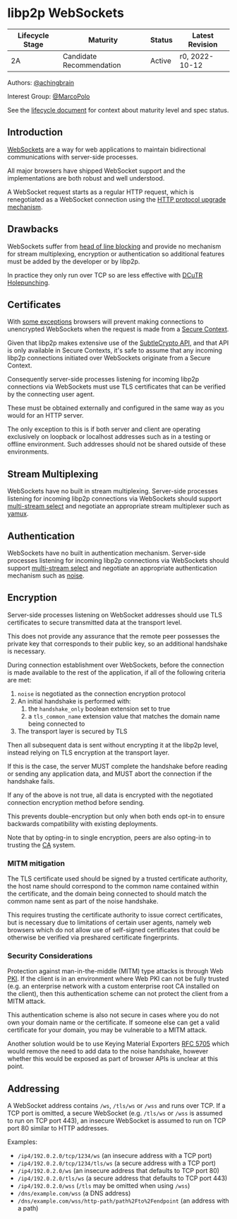 # libp2p WebSockets

| Lifecycle Stage | Maturity                 | Status | Latest Revision |
|-----------------|--------------------------|--------|-----------------|
| 2A              | Candidate Recommendation | Active | r0, 2022-10-12  |

Authors: [@achingbrain]

Interest Group: [@MarcoPolo]

[@achingbrain]: https://github.com/achingbrain
[@MarcoPolo]: https://github.com/MarcoPolo

See the [lifecycle document](../00-framework-01-spec-lifecycle.md) for context about maturity level
and spec status.

## Introduction

[WebSockets](https://websockets.spec.whatwg.org/) are a way for web applications to maintain bidirectional communications with server-side processes.

All major browsers have shipped WebSocket support and the implementations are both robust and well understood.

A WebSocket request starts as a regular HTTP request, which is renegotiated as a WebSocket connection using the [HTTP protocol upgrade mechanism](https://developer.mozilla.org/en-US/docs/Web/HTTP/Protocol_upgrade_mechanism).

## Drawbacks

WebSockets suffer from [head of line blocking](https://en.wikipedia.org/wiki/Head-of-line_blocking) and provide no mechanism for stream multiplexing, encryption or authentication so additional features must be added by the developer or by libp2p.

In practice they only run over TCP so are less effective with [DCuTR Holepunching](../relay/DCUtR.md).

## Certificates

With [some exceptions](https://developer.mozilla.org/en-US/docs/Web/Security/Secure_Contexts#when_is_a_context_considered_secure) browsers will prevent making connections to unencrypted WebSockets when the request is made from a [Secure Context](https://www.w3.org/TR/secure-contexts/).

Given that libp2p makes extensive use of the [SubtleCrypto API](https://developer.mozilla.org/en-US/docs/Web/API/SubtleCrypto), and that API is only available in Secure Contexts, it's safe to assume that any incoming libp2p connections initiated over WebSockets originate from a Secure Context.

Consequently server-side processes listening for incoming libp2p connections via WebSockets must use TLS certificates that can be verified by the connecting user agent.

These must be obtained externally and configured in the same way as you would for an HTTP server.

The only exception to this is if both server and client are operating exclusively on loopback or localhost addresses such as in a testing or offline environment. Such addresses should not be shared outside of these environments.

## Stream Multiplexing

WebSockets have no built in stream multiplexing. Server-side processes listening for incoming libp2p connections via WebSockets should support [multi-stream select](https://github.com/multiformats/multistream-select) and negotiate an appropriate stream multiplexer such as [yamux](../yamux/README.md).

## Authentication

WebSockets have no built in authentication mechanism. Server-side processes listening for incoming libp2p connections via WebSockets should support [multi-stream select](https://github.com/multiformats/multistream-select) and negotiate an appropriate authentication mechanism such as [noise](../noise/README.md).

## Encryption

Server-side processes listening on WebSocket addresses should use TLS certificates to secure transmitted data at the transport level.

This does not provide any assurance that the remote peer possesses the private key that corresponds to their public key, so an additional handshake is necessary.

During connection establishment over WebSockets, before the connection is made available to the rest of the application, if all of the following criteria are met:

1. `noise` is negotiated as the connection encryption protocol
1. An initial handshake is performed with:
    1. the `handshake_only` boolean extension set to true
    1. a `tls_common_name` extension value that matches the domain name being connected to
1. The transport layer is secured by TLS

Then all subsequent data is sent without encrypting it at the libp2p level, instead relying on TLS encryption at the transport layer.

If this is the case, the server MUST complete the handshake before reading or sending any application data, and MUST abort the connection if the handshake fails.

If any of the above is not true, all data is encrypted with the negotiated connection encryption method before sending.

This prevents double-encryption but only when both ends opt-in to ensure backwards compatibility with existing deployments.

Note that by opting-in to single encryption, peers are also opting-in to trusting the [CA](https://en.wikipedia.org/wiki/Certificate_authority) system.

### MITM mitigation

The TLS certificate used should be signed by a trusted certificate authority, the host name should correspond to the common name contained within the certificate, and the domain being connected to should match the common name sent as part of the noise handshake.

This requires trusting the certificate authority to issue correct certificates, but is necessary due to limitations of certain user agents, namely web browsers which do not allow use of self-signed certificates that could be otherwise be verified via preshared certificate fingerprints.

### Security Considerations

Protection against man-in-the-middle (MITM) type attacks is through Web [PKI](https://en.wikipedia.org/wiki/Public_key_infrastructure). If the client is in an environment where Web PKI can not be fully trusted (e.g. an enterprise network with a custom enterprise root CA installed on the client), then this authentication scheme can not protect the client from a MITM attack.

This authentication scheme is also not secure in cases where you do not own your domain name or the certificate. If someone else can get a valid certificate for your domain, you may be vulnerable to a MITM attack.

Another solution would be to use Keying Material Exporters [RFC 5705](https://www.rfc-editor.org/info/rfc5705) which would remove the need to add data to the noise handshake, however whether this would be exposed as part of browser APIs is unclear at this point.

## Addressing

A WebSocket address contains `/ws`, `/tls/ws` or `/wss` and runs over TCP. If a TCP port is omitted, a secure WebSocket (e.g. `/tls/ws` or `/wss` is assumed to run on TCP port 443), an insecure WebSocket is assumed to run on TCP port 80 similar to HTTP addresses.

Examples:

* `/ip4/192.0.2.0/tcp/1234/ws` (an insecure address with a TCP port)
* `/ip4/192.0.2.0/tcp/1234/tls/ws` (a secure address with a TCP port)
* `/ip4/192.0.2.0/ws` (an insecure address that defaults to TCP port 80)
* `/ip4/192.0.2.0/tls/ws` (a secure address that defaults to TCP port 443)
* `/ip4/192.0.2.0/wss` (`/tls` may be omitted when using `/wss`)
* `/dns/example.com/wss` (a DNS address)
* `/dns/example.com/wss/http-path/path%2Fto%2Fendpoint` (an address with a path)
